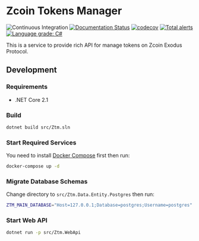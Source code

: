 # Zcoin Tokens Manager
![Continuous Integration](https://github.com/zcoinofficial/ztm/workflows/Continuous%20Integration/badge.svg)
[![Documentation Status](https://readthedocs.org/projects/ztm/badge/?version=latest)](https://ztm.readthedocs.io/en/latest/?badge=latest)
[![codecov](https://codecov.io/gh/zcoinofficial/ztm/branch/master/graph/badge.svg)](https://codecov.io/gh/zcoinofficial/ztm)
[![Total alerts](https://img.shields.io/lgtm/alerts/g/zcoinofficial/ztm.svg?logo=lgtm&logoWidth=18)](https://lgtm.com/projects/g/zcoinofficial/ztm/alerts/)
[![Language grade: C#](https://img.shields.io/lgtm/grade/csharp/g/zcoinofficial/ztm.svg?logo=lgtm&logoWidth=18)](https://lgtm.com/projects/g/zcoinofficial/ztm/context:csharp)

This is a service to provide rich API for manage tokens on Zcoin Exodus Protocol.

## Development

### Requirements

- .NET Core 2.1

### Build

```sh
dotnet build src/Ztm.sln
```

### Start Required Services

You need to install [Docker Compose](https://docs.docker.com/compose/) first then run:

```sh
docker-compose up -d
```

### Migrate Database Schemas

Change directory to `src/Ztm.Data.Entity.Postgres` then run:

```sh
ZTM_MAIN_DATABASE="Host=127.0.0.1;Database=postgres;Username=postgres" dotnet ef database update
```

### Start Web API

```sh
dotnet run -p src/Ztm.WebApi
```
